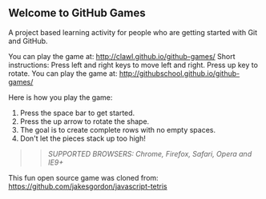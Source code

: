 ## Welcome to GitHub Games

A project based learning activity for people who are getting started with Git and GitHub.

You can play the game at: http://clawl.github.io/github-games/
Short instructions: Press left and right keys to move left and right. Press up key to rotate.
You can play the game at: http://githubschool.github.io/github-games/

Here is how you play the game:
1. Press the space bar to get started.
2. Press the up arrow to rotate the shape.
3. The goal is to create complete rows with no empty spaces.
4. Don't let the pieces stack up too high!

>> _*SUPPORTED BROWSERS*: Chrome, Firefox, Safari, Opera and IE9+_

This fun open source game was cloned from: https://github.com/jakesgordon/javascript-tetris
